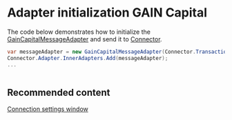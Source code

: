 # Adapter initialization GAIN Capital

The code below demonstrates how to initialize the [GainCapitalMessageAdapter](xref:StockSharp.GainCapital.GainCapitalMessageAdapter) and send it to [Connector](xref:StockSharp.Algo.Connector).

```cs
var messageAdapter = new GainCapitalMessageAdapter(Connector.TransactionIdGenerator);
Connector.Adapter.InnerAdapters.Add(messageAdapter);
...	
							
```

## Recommended content

[Connection settings window](API_UI_ConnectorWindow.md)
